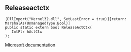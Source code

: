 ## Releaseactctx

```
[DllImport("Kernel32.dll", SetLastError = true)][return: MarshalAs(UnmanagedType.Bool)]
public static extern bool ReleaseActCtx(
   IntPtr hActCtx
);
```

[Microsoft documentation](https://docs.microsoft.com/en-us/windows/win32/api/winbase/nf-winbase-releaseactctx)
